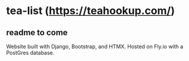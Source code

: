 # tea-list (https://teahookup.com/)

## readme to come

Website built with Django, Bootstrap, and HTMX. Hosted on Fly.io with a PostGres database. 
